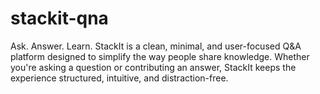 # stackit-qna
Ask. Answer. Learn. StackIt is a clean, minimal, and user-focused Q&amp;A platform designed to simplify the way people share knowledge. Whether you're asking a question or contributing an answer, StackIt keeps the experience structured, intuitive, and distraction-free.
